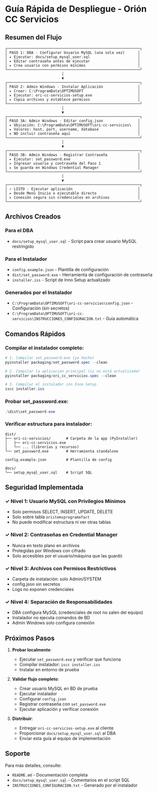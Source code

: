 # Guía Rápida de Despliegue - Orión CC Servicios

## Resumen del Flujo

```
┌─────────────────────────────────────────────────────────────┐
│ PASO 1: DBA - Configurar Usuario MySQL (una sola vez)      │
│ ▸ Ejecutar: docs/setup_mysql_user.sql                      │
│ ▸ Editar contraseña antes de ejecutar                      │
│ ▸ Crea usuario con permisos mínimos                        │
└─────────────────────────────────────────────────────────────┘
                          │
                          ▼
┌─────────────────────────────────────────────────────────────┐
│ PASO 2: Admin Windows - Instalar Aplicación                │
│ ▸ Crear: C:\ProgramData\OPTIMUSOFT                         │
│ ▸ Ejecutar: ori-cc-servicios-setup.exe                     │
│ ▸ Copia archivos y establece permisos                      │
└─────────────────────────────────────────────────────────────┘
                          │
                          ▼
┌─────────────────────────────────────────────────────────────┐
│ PASO 3A: Admin Windows - Editar config.json                │
│ ▸ Ubicación: C:\ProgramData\OPTIMUSOFT\ori-cc-servicios\   │
│ ▸ Valores: host, port, username, database                  │
│ ▸ NO incluir contraseña aquí                               │
└─────────────────────────────────────────────────────────────┘
                          │
                          ▼
┌─────────────────────────────────────────────────────────────┐
│ PASO 3B: Admin Windows - Registrar Contraseña              │
│ ▸ Ejecutar: set_password.exe                               │
│ ▸ Ingresar usuario y contraseña del Paso 1                 │
│ ▸ Se guarda en Windows Credential Manager                  │
└─────────────────────────────────────────────────────────────┘
                          │
                          ▼
┌─────────────────────────────────────────────────────────────┐
│ ✓ LISTO - Ejecutar aplicación                              │
│ ▸ Desde Menú Inicio o ejecutable directo                   │
│ ▸ Conexión segura sin credenciales en archivos             │
└─────────────────────────────────────────────────────────────┘
```

## Archivos Creados

### Para el DBA
- `docs/setup_mysql_user.sql` - Script para crear usuario MySQL restringido

### Para el Instalador
- `config.example.json` - Plantilla de configuración
- `dist/set_password.exe` - Herramienta de configuración de contraseña
- `installer.iss` - Script de Inno Setup actualizado

### Generados por el Instalador
- `C:\ProgramData\OPTIMUSOFT\ori-cc-servicios\config.json` - Configuración (sin secretos)
- `C:\ProgramData\OPTIMUSOFT\ori-cc-servicios\INSTRUCCIONES_CONFIGURACION.txt` - Guía automática

## Comandos Rápidos

### Compilar el instalador completo:

```powershell
# 1. Compilar set_password.exe (ya hecho)
pyinstaller packaging/set_password.spec --clean

# 2. Compilar la aplicación principal (si no está actualizada)
pyinstaller packaging/ori_cc_servicios.spec --clean

# 3. Compilar el instalador con Inno Setup
iscc installer.iss
```

### Probar set_password.exe:

```powershell
.\dist\set_password.exe
```

### Verificar estructura para instalador:

```
dist/
├── ori-cc-servicios/       # Carpeta de la app (PyInstaller)
│   ├── ori-cc-servicios.exe
│   └── ... (librerías y recursos)
└── set_password.exe        # Herramienta standalone

config.example.json         # Plantilla de config

docs/
└── setup_mysql_user.sql    # Script SQL
```

## Seguridad Implementada

### ✓ Nivel 1: Usuario MySQL con Privilegios Mínimos
- Solo permisos SELECT, INSERT, UPDATE, DELETE
- Solo sobre tabla `oriitemsprogramafact`
- No puede modificar estructura ni ver otras tablas

### ✓ Nivel 2: Contraseñas en Credential Manager
- Nunca en texto plano en archivos
- Protegidas por Windows con cifrado
- Solo accesibles por el usuario/máquina que las guardó

### ✓ Nivel 3: Archivos con Permisos Restrictivos
- Carpeta de instalación: solo Admin/SYSTEM
- config.json sin secretos
- Logs no exponen credenciales

### ✓ Nivel 4: Separación de Responsabilidades
- DBA configura MySQL (credenciales de root no salen del equipo)
- Instalador no ejecuta comandos de BD
- Admin Windows solo configura conexión

## Próximos Pasos

1. **Probar localmente**:
   - Ejecutar `set_password.exe` y verificar que funciona
   - Compilar instalador: `iscc installer.iss`
   - Instalar en entorno de prueba

2. **Validar flujo completo**:
   - Crear usuario MySQL en BD de prueba
   - Ejecutar instalador
   - Configurar `config.json`
   - Registrar contraseña con `set_password.exe`
   - Ejecutar aplicación y verificar conexión

3. **Distribuir**:
   - Entregar `ori-cc-servicios-setup.exe` al cliente
   - Proporcionar `docs/setup_mysql_user.sql` al DBA
   - Enviar esta guía al equipo de implementación

## Soporte

Para más detalles, consulte:
- `README.md` - Documentación completa
- `docs/setup_mysql_user.sql` - Comentarios en el script SQL
- `INSTRUCCIONES_CONFIGURACION.txt` - Generado por el instalador
